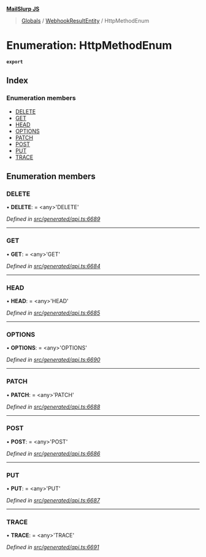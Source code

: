 **[MailSlurp JS](../README.md)**

> [Globals](../README.md) / [WebhookResultEntity](../modules/webhookresultentity.md) / HttpMethodEnum

# Enumeration: HttpMethodEnum

**`export`** 

## Index

### Enumeration members

* [DELETE](webhookresultentity.httpmethodenum.md#delete)
* [GET](webhookresultentity.httpmethodenum.md#get)
* [HEAD](webhookresultentity.httpmethodenum.md#head)
* [OPTIONS](webhookresultentity.httpmethodenum.md#options)
* [PATCH](webhookresultentity.httpmethodenum.md#patch)
* [POST](webhookresultentity.httpmethodenum.md#post)
* [PUT](webhookresultentity.httpmethodenum.md#put)
* [TRACE](webhookresultentity.httpmethodenum.md#trace)

## Enumeration members

### DELETE

•  **DELETE**:  = \<any>'DELETE'

*Defined in [src/generated/api.ts:6689](https://github.com/mailslurp/mailslurp-client/blob/ad6aa3d/src/generated/api.ts#L6689)*

___

### GET

•  **GET**:  = \<any>'GET'

*Defined in [src/generated/api.ts:6684](https://github.com/mailslurp/mailslurp-client/blob/ad6aa3d/src/generated/api.ts#L6684)*

___

### HEAD

•  **HEAD**:  = \<any>'HEAD'

*Defined in [src/generated/api.ts:6685](https://github.com/mailslurp/mailslurp-client/blob/ad6aa3d/src/generated/api.ts#L6685)*

___

### OPTIONS

•  **OPTIONS**:  = \<any>'OPTIONS'

*Defined in [src/generated/api.ts:6690](https://github.com/mailslurp/mailslurp-client/blob/ad6aa3d/src/generated/api.ts#L6690)*

___

### PATCH

•  **PATCH**:  = \<any>'PATCH'

*Defined in [src/generated/api.ts:6688](https://github.com/mailslurp/mailslurp-client/blob/ad6aa3d/src/generated/api.ts#L6688)*

___

### POST

•  **POST**:  = \<any>'POST'

*Defined in [src/generated/api.ts:6686](https://github.com/mailslurp/mailslurp-client/blob/ad6aa3d/src/generated/api.ts#L6686)*

___

### PUT

•  **PUT**:  = \<any>'PUT'

*Defined in [src/generated/api.ts:6687](https://github.com/mailslurp/mailslurp-client/blob/ad6aa3d/src/generated/api.ts#L6687)*

___

### TRACE

•  **TRACE**:  = \<any>'TRACE'

*Defined in [src/generated/api.ts:6691](https://github.com/mailslurp/mailslurp-client/blob/ad6aa3d/src/generated/api.ts#L6691)*
